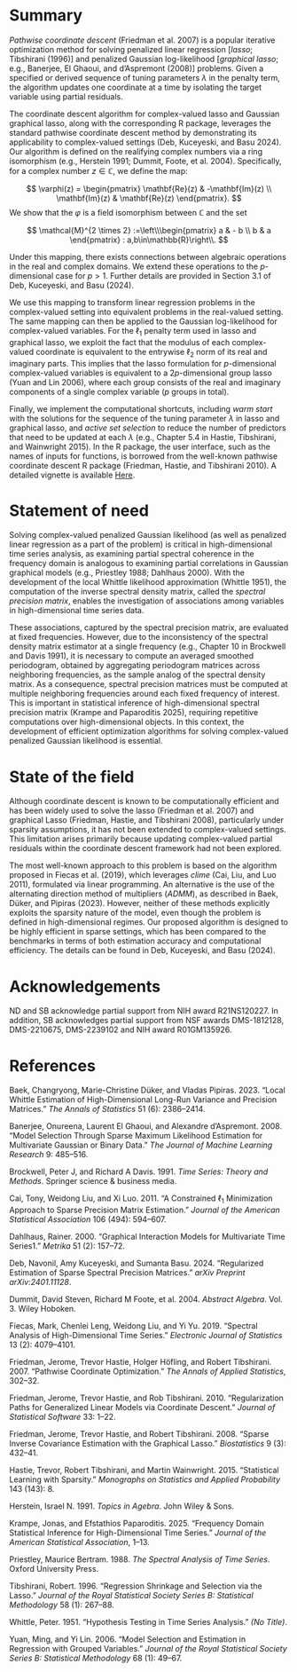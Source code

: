 # Summary

*Pathwise coordinate descent* (Friedman et al. 2007) is a popular
iterative optimization method for solving penalized linear regression
\[*lasso*; Tibshirani (1996)\] and penalized Gaussian log-likelihood
\[*graphical lasso*; e.g., Banerjee, El Ghaoui, and d’Aspremont (2008)\]
problems. Given a specified or derived sequence of tuning parameters *λ*
in the penalty term, the algorithm updates one coordinate at a time by
isolating the target variable using partial residuals.

The coordinate descent algorithm for complex-valued lasso and Gaussian
graphical lasso, along with the corresponding R package, leverages the
standard pathwise coordinate descent method by demonstrating its
applicability to complex-valued settings (Deb, Kuceyeski, and Basu
2024). Our algorithm is defined on the realifying complex numbers via a
ring isomorphism (e.g., Herstein 1991; Dummit, Foote, et al. 2004).
Specifically, for a complex number *z* ∈ ℂ, we define the map:

$$
\varphi(z) = \begin{pmatrix}
\mathbf{Re}(z) & -\mathbf{Im}(z) \\
\mathbf{Im}(z) & \mathbf{Re}(z)
\end{pmatrix}.
$$
We show that the *φ* is a field isomorphism between ℂ and the set

$$
\mathcal{M}^{2 \times 2} :=\left\\\begin{pmatrix} 
a & - b \\ b & a
\end{pmatrix} : a,b\in\mathbb{R}\right\\.
$$

Under this mapping, there exists connections between algebraic
operations in the real and complex domains. We extend these operations
to the *p*-dimensional case for *p* &gt; 1. Further details are provided
in Section 3.1 of Deb, Kuceyeski, and Basu (2024).

We use this mapping to transform linear regression problems in the
complex-valued setting into equivalent problems in the real-valued
setting. The same mapping can then be applied to the Gaussian
log-likelihood for complex-valued variables. For the ℓ<sub>1</sub>
penalty term used in lasso and graphical lasso, we exploit the fact that
the modulus of each complex-valued coordinate is equivalent to the
entrywise ℓ<sub>2</sub> norm of its real and imaginary parts. This
implies that the lasso formulation for *p*-dimensional complex-valued
variables is equivalent to a 2*p*-dimensional group lasso (Yuan and Lin
2006), where each group consists of the real and imaginary components of
a single complex variable (*p* groups in total).

Finally, we implement the computational shortcuts, including *warm
start* with the solutions for the sequence of the tuning parameter *λ*
in lasso and graphical lasso, and *active set selection* to reduce the
number of predictors that need to be updated at each *λ* (e.g., Chapter
5.4 in Hastie, Tibshirani, and Wainwright 2015). In the R package, the
user interface, such as the names of inputs for functions, is borrowed
from the well-known pathwise coordinate descent R package (Friedman,
Hastie, and Tibshirani 2010). A detailed vignette is available
[Here](https://github.com/yk748/cxreg/blob/main/vignettes/cxreg.pdf).

# Statement of need

Solving complex-valued penalized Gaussian likelihood (as well as
penalized linear regression as a part of the problem) is critical in
high-dimensional time series analysis, as examining partial spectral
coherence in the frequency domain is analogous to examining partial
correlations in Gaussian graphical models (e.g., Priestley 1988;
Dahlhaus 2000). With the development of the local Whittle likelihood
approximation (Whittle 1951), the computation of the inverse spectral
density matrix, called the *spectral precision matrix*, enables the
investigation of associations among variables in high-dimensional time
series data.

These associations, captured by the spectral precision matrix, are
evaluated at fixed frequencies. However, due to the inconsistency of the
spectral density matrix estimator at a single frequency (e.g., Chapter
10 in Brockwell and Davis 1991), it is necessary to compute an averaged
smoothed periodogram, obtained by aggregating periodogram matrices
across neighboring frequencies, as the sample analog of the spectral
density matrix. As a consequence, spectral precision matrices must be
computed at multiple neighboring frequencies around each fixed frequency
of interest. This is important in statistical inference of
high-dimensional spectral precision matrix (Krampe and Paparoditis
2025), requiring repetitive computations over high-dimensional objects.
In this context, the development of efficient optimization algorithms
for solving complex-valued penalized Gaussian likelihood is essential.

# State of the field

Although coordinate descent is known to be computationally efficient and
has been widely used to solve the lasso (Friedman et al. 2007) and
graphical Lasso (Friedman, Hastie, and Tibshirani 2008), particularly
under sparsity assumptions, it has not been extended to complex-valued
settings. This limitation arises primarily because updating
complex-valued partial residuals within the coordinate descent framework
had not been explored.

The most well-known approach to this problem is based on the algorithm
proposed in Fiecas et al. (2019), which leverages *clime* (Cai, Liu, and
Luo 2011), formulated via linear programming. An alternative is the use
of the alternating direction method of multipliers (*ADMM*), as
described in Baek, Düker, and Pipiras (2023). However, neither of these
methods explicitly exploits the sparsity nature of the model, even
though the problem is defined in high-dimensional regimes. Our proposed
algorithm is designed to be highly efficient in sparse settings, which
has been compared to the benchmarks in terms of both estimation accuracy
and computational efficiency. The details can be found in Deb,
Kuceyeski, and Basu (2024).

# Acknowledgements

ND and SB acknowledge partial support from NIH award R21NS120227. In
addition, SB acknowledges partial support from NSF awards DMS-1812128,
DMS-2210675, DMS-2239102 and NIH award R01GM135926.

# References

Baek, Changryong, Marie-Christine Düker, and Vladas Pipiras. 2023.
“Local Whittle Estimation of High-Dimensional Long-Run Variance and
Precision Matrices.” *The Annals of Statistics* 51 (6): 2386–2414.

Banerjee, Onureena, Laurent El Ghaoui, and Alexandre d’Aspremont. 2008.
“Model Selection Through Sparse Maximum Likelihood Estimation for
Multivariate Gaussian or Binary Data.” *The Journal of Machine Learning
Research* 9: 485–516.

Brockwell, Peter J, and Richard A Davis. 1991. *Time Series: Theory and
Methods*. Springer science & business media.

Cai, Tony, Weidong Liu, and Xi Luo. 2011. “A Constrained ℓ<sub>1</sub>
Minimization Approach to Sparse Precision Matrix Estimation.” *Journal
of the American Statistical Association* 106 (494): 594–607.

Dahlhaus, Rainer. 2000. “Graphical Interaction Models for Multivariate
Time Series1.” *Metrika* 51 (2): 157–72.

Deb, Navonil, Amy Kuceyeski, and Sumanta Basu. 2024. “Regularized
Estimation of Sparse Spectral Precision Matrices.” *arXiv Preprint
arXiv:2401.11128*.

Dummit, David Steven, Richard M Foote, et al. 2004. *Abstract Algebra*.
Vol. 3. Wiley Hoboken.

Fiecas, Mark, Chenlei Leng, Weidong Liu, and Yi Yu. 2019. “Spectral
Analysis of High-Dimensional Time Series.” *Electronic Journal of
Statistics* 13 (2): 4079–4101.

Friedman, Jerome, Trevor Hastie, Holger Höfling, and Robert Tibshirani.
2007. “Pathwise Coordinate Optimization.” *The Annals of Applied
Statistics*, 302–32.

Friedman, Jerome, Trevor Hastie, and Rob Tibshirani. 2010.
“Regularization Paths for Generalized Linear Models via Coordinate
Descent.” *Journal of Statistical Software* 33: 1–22.

Friedman, Jerome, Trevor Hastie, and Robert Tibshirani. 2008. “Sparse
Inverse Covariance Estimation with the Graphical Lasso.” *Biostatistics*
9 (3): 432–41.

Hastie, Trevor, Robert Tibshirani, and Martin Wainwright. 2015.
“Statistical Learning with Sparsity.” *Monographs on Statistics and
Applied Probability* 143 (143): 8.

Herstein, Israel N. 1991. *Topics in Agebra*. John Wiley & Sons.

Krampe, Jonas, and Efstathios Paparoditis. 2025. “Frequency Domain
Statistical Inference for High-Dimensional Time Series.” *Journal of the
American Statistical Association*, 1–13.

Priestley, Maurice Bertram. 1988. *The Spectral Analysis of Time
Series*. Oxford University Press.

Tibshirani, Robert. 1996. “Regression Shrinkage and Selection via the
Lasso.” *Journal of the Royal Statistical Society Series B: Statistical
Methodology* 58 (1): 267–88.

Whittle, Peter. 1951. “Hypothesis Testing in Time Series Analysis.” *(No
Title)*.

Yuan, Ming, and Yi Lin. 2006. “Model Selection and Estimation in
Regression with Grouped Variables.” *Journal of the Royal Statistical
Society Series B: Statistical Methodology* 68 (1): 49–67.

